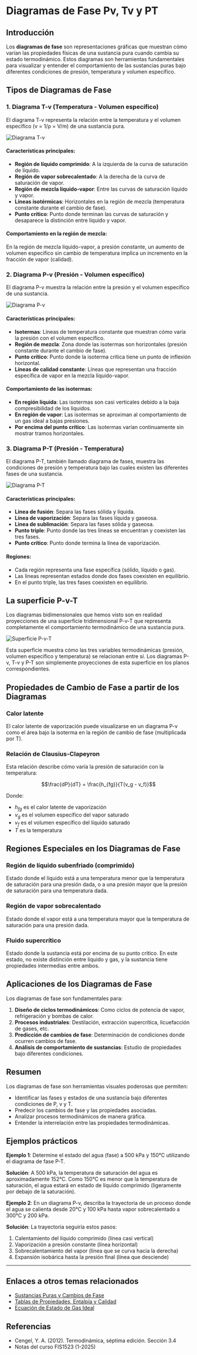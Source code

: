 # Diagramas de Fase Pv, Tv y PT

## Introducción

Los **diagramas de fase** son representaciones gráficas que muestran cómo varían las propiedades físicas de una sustancia pura cuando cambia su estado termodinámico. Estos diagramas son herramientas fundamentales para visualizar y entender el comportamiento de las sustancias puras bajo diferentes condiciones de presión, temperatura y volumen específico.

## Tipos de Diagramas de Fase

### 1. Diagrama T-v (Temperatura - Volumen específico)

El diagrama T-v representa la relación entre la temperatura y el volumen específico (v = 1/ρ = V/m) de una sustancia pura.

![Diagrama T-v](/home/fcamaggi/code/Termo/Termodinamica/_page_29_Figure_0.jpeg)

#### Características principales:

- **Región de líquido comprimido**: A la izquierda de la curva de saturación de líquido.
- **Región de vapor sobrecalentado**: A la derecha de la curva de saturación de vapor.
- **Región de mezcla líquido-vapor**: Entre las curvas de saturación líquido y vapor.
- **Líneas isotérmicas**: Horizontales en la región de mezcla (temperatura constante durante el cambio de fase).
- **Punto crítico**: Punto donde terminan las curvas de saturación y desaparece la distinción entre líquido y vapor.

#### Comportamiento en la región de mezcla:

En la región de mezcla líquido-vapor, a presión constante, un aumento de volumen específico sin cambio de temperatura implica un incremento en la fracción de vapor (calidad).

### 2. Diagrama P-v (Presión - Volumen específico)

El diagrama P-v muestra la relación entre la presión y el volumen específico de una sustancia.

![Diagrama P-v](/home/fcamaggi/code/Termo/Termodinamica/_page_31_Figure_0.jpeg)

#### Características principales:

- **Isotermas**: Líneas de temperatura constante que muestran cómo varía la presión con el volumen específico.
- **Región de mezcla**: Zona donde las isotermas son horizontales (presión constante durante el cambio de fase).
- **Punto crítico**: Punto donde la isoterma crítica tiene un punto de inflexión horizontal.
- **Líneas de calidad constante**: Líneas que representan una fracción específica de vapor en la mezcla líquido-vapor.

#### Comportamiento de las isotermas:

- **En región líquida**: Las isotermas son casi verticales debido a la baja compresibilidad de los líquidos.
- **En región de vapor**: Las isotermas se aproximan al comportamiento de un gas ideal a bajas presiones.
- **Por encima del punto crítico**: Las isotermas varían continuamente sin mostrar tramos horizontales.

### 3. Diagrama P-T (Presión - Temperatura)

El diagrama P-T, también llamado diagrama de fases, muestra las condiciones de presión y temperatura bajo las cuales existen las diferentes fases de una sustancia.

![Diagrama P-T](/home/fcamaggi/code/Termo/Termodinamica/_page_32_Figure_6.jpeg)

#### Características principales:

- **Línea de fusión**: Separa las fases sólida y líquida.
- **Línea de vaporización**: Separa las fases líquida y gaseosa.
- **Línea de sublimación**: Separa las fases sólida y gaseosa.
- **Punto triple**: Punto donde las tres líneas se encuentran y coexisten las tres fases.
- **Punto crítico**: Punto donde termina la línea de vaporización.

#### Regiones:
- Cada región representa una fase específica (sólido, líquido o gas).
- Las líneas representan estados donde dos fases coexisten en equilibrio.
- En el punto triple, las tres fases coexisten en equilibrio.

## La superficie P-v-T

Los diagramas bidimensionales que hemos visto son en realidad proyecciones de una superficie tridimensional P-v-T que representa completamente el comportamiento termodinámico de una sustancia pura.

![Superficie P-v-T](/home/fcamaggi/code/Termo/Termodinamica/_page_33_Figure_0.jpeg)

Esta superficie muestra cómo las tres variables termodinámicas (presión, volumen específico y temperatura) se relacionan entre sí. Los diagramas P-v, T-v y P-T son simplemente proyecciones de esta superficie en los planos correspondientes.

## Propiedades de Cambio de Fase a partir de los Diagramas

### Calor latente

El calor latente de vaporización puede visualizarse en un diagrama P-v como el área bajo la isoterma en la región de cambio de fase (multiplicada por T).

### Relación de Clausius-Clapeyron

Esta relación describe cómo varía la presión de saturación con la temperatura:

$$\frac{dP}{dT} = \frac{h_{fg}}{T(v_g - v_f)}$$

Donde:
- $h_{fg}$ es el calor latente de vaporización
- $v_g$ es el volumen específico del vapor saturado
- $v_f$ es el volumen específico del líquido saturado
- $T$ es la temperatura

## Regiones Especiales en los Diagramas de Fase

### Región de líquido subenfriado (comprimido)

Estado donde el líquido está a una temperatura menor que la temperatura de saturación para una presión dada, o a una presión mayor que la presión de saturación para una temperatura dada.

### Región de vapor sobrecalentado

Estado donde el vapor está a una temperatura mayor que la temperatura de saturación para una presión dada.

### Fluido supercrítico

Estado donde la sustancia está por encima de su punto crítico. En este estado, no existe distinción entre líquido y gas, y la sustancia tiene propiedades intermedias entre ambos.

## Aplicaciones de los Diagramas de Fase

Los diagramas de fase son fundamentales para:

1. **Diseño de ciclos termodinámicos**: Como ciclos de potencia de vapor, refrigeración y bombas de calor.
2. **Procesos industriales**: Destilación, extracción supercrítica, licuefacción de gases, etc.
3. **Predicción de cambios de fase**: Determinación de condiciones donde ocurren cambios de fase.
4. **Análisis de comportamiento de sustancias**: Estudio de propiedades bajo diferentes condiciones.

## Resumen

Los diagramas de fase son herramientas visuales poderosas que permiten:
- Identificar las fases y estados de una sustancia bajo diferentes condiciones de P, v y T.
- Predecir los cambios de fase y las propiedades asociadas.
- Analizar procesos termodinámicos de manera gráfica.
- Entender la interrelación entre las propiedades termodinámicas.

## Ejemplos prácticos

**Ejemplo 1**: Determine el estado del agua (fase) a 500 kPa y 150°C utilizando el diagrama de fase P-T.

**Solución**: A 500 kPa, la temperatura de saturación del agua es aproximadamente 152°C. Como 150°C es menor que la temperatura de saturación, el agua estará en estado de líquido comprimido (ligeramente por debajo de la saturación).

**Ejemplo 2**: En un diagrama P-v, describa la trayectoria de un proceso donde el agua se calienta desde 20°C y 100 kPa hasta vapor sobrecalentado a 300°C y 200 kPa.

**Solución**: La trayectoria seguiría estos pasos:
1. Calentamiento del líquido comprimido (línea casi vertical)
2. Vaporización a presión constante (línea horizontal)
3. Sobrecalentamiento del vapor (línea que se curva hacia la derecha)
4. Expansión isobárica hasta la presión final (línea que desciende)

---

## Enlaces a otros temas relacionados
- [Sustancias Puras y Cambios de Fase](1_Sustancias_Puras.md)
- [Tablas de Propiedades, Entalpía y Calidad](3_Tablas_Propiedades.md)
- [Ecuación de Estado de Gas Ideal](4_Gas_Ideal.md)

## Referencias
- Cengel, Y. A. (2012). Termodinámica, séptima edición. Sección 3.4
- Notas del curso FIS1523 (1-2025)
